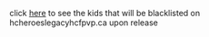 click [here](future_blacklists.md) to see the kids that will be blacklisted on hcheroeslegacyhcfpvp.ca upon release
